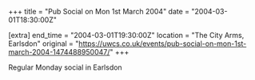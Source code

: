 +++
title = "Pub Social on Mon 1st March 2004"
date = "2004-03-01T18:30:00Z"

[extra]
end_time = "2004-03-01T19:30:00Z"
location = "The City Arms, Earlsdon"
original = "https://uwcs.co.uk/events/pub-social-on-mon-1st-march-2004-1474488950047/"
+++

Regular Monday social in Earlsdon

